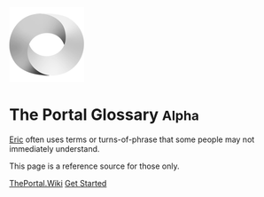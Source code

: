 <!-- _coverpage.md -->

![logo](img/the-portal-logo.png)

# The Portal Glossary <small>Alpha</small>

[Eric](https://twitter.com/EricRWeinstein) often uses terms or turns-of-phrase that some people may not immediately understand. 

This page is a reference source for those only.

[ThePortal.Wiki](https://theportal.wiki/)
[Get Started](#the-portal-glossary)
